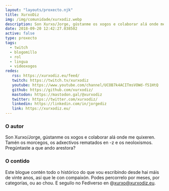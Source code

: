 ```yaml
---
layout: "layouts/proxecto.njk"
title: XurxoDiz
img: /img/comunidade/xurxodiz.webp
description: Son Xurxo/Jorge, gústanme os xogos e colaborar alá onde me quixeren. Tamén os morcegos, os adxectivos rematados en -z e os neoloxismos. Pregúntaste a que ando arestora?
date: 2018-09-20 12:42:27.038502
active: false
type: proxecto
tags:
  - twitch
  - blogomillo
  - rol
  - lingua
  - videoxogos
redes:
   rss: https://xurxodiz.eu/feed/
   twitch: https://twitch.tv/xurxodiz
   youtube: https://www.youtube.com/channel/UCOB7k4ACITmsVOWd-f51HtQ
   github: https://github.com/xurxodiz/
   mastodon: https://mastodon.gal/@xurxodiz
   twitter: https://twitter.com/xurxodiz/
   linkedin: https://linkedin.com/in/jorgediz
   link: https://xurxodiz.eu/
---
```


### O autor

Son Xurxo/Jorge, gústanme os xogos e colaborar alá onde me quixeren. Tamén os morcegos, os adxectivos rematados en -z e os neoloxismos. Pregúntaste a que ando arestora?

### O contido

Este blogue contén todo o histórico do que vou escribindo desde hai máis de vinte anos, así que le con compaixón. Podes percorrelo por meses, por categorías, ou ao chou. E seguilo no Fediverso en @xurxo@xurxodiz.eu.